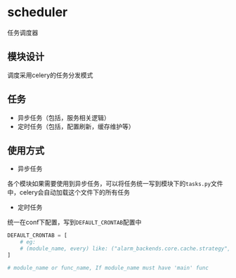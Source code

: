 # scheduler

任务调度器

## 模块设计

调度采用celery的任务分发模式

## 任务

- 异步任务（包括，服务相关逻辑） 
- 定时任务（包括，配置刷新，缓存维护等）


## 使用方式

- 异步任务

各个模块如果需要使用到异步任务，可以将任务统一写到模块下的`tasks.py`文件中，celery会自动加载这个文件下的所有任务

- 定时任务

统一在conf下配置，写到`DEFAULT_CRONTAB`配置中
```python
DEFAULT_CRONTAB = [
    # eg:
    # (module_name, every) like: ("alarm_backends.core.cache.strategy", "* * * * *"),
]

# module_name or func_name, If module_name must have 'main' func
```